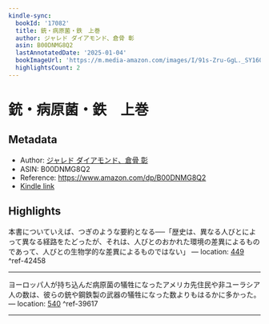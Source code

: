 ```yaml
---
kindle-sync:
  bookId: '17082'
  title: 銃・病原菌・鉄　上巻
  author: ジャレド ダイアモンド、倉骨 彰
  asin: B00DNMG8Q2
  lastAnnotatedDate: '2025-01-04'
  bookImageUrl: 'https://m.media-amazon.com/images/I/91s-Zru-GgL._SY160.jpg'
  highlightsCount: 2
---
```

# 銃・病原菌・鉄　上巻
## Metadata
* Author: [ジャレド ダイアモンド、倉骨 彰](https://www.amazon.comundefined)
* ASIN: B00DNMG8Q2
* Reference: https://www.amazon.com/dp/B00DNMG8Q2
* [Kindle link](kindle://book?action=open&asin=B00DNMG8Q2)

## Highlights
本書についていえば、つぎのような要約となる──「歴史は、異なる人びとによって異なる経路をたどったが、それは、人びとのおかれた環境の差異によるものであって、人びとの生物学的な差異によるものではない」 — location: [449](kindle://book?action=open&asin=B00DNMG8Q2&location=449) ^ref-42458

---
ヨーロッパ人が持ち込んだ病原菌の犠牲になったアメリカ先住民や非ユーラシア人の数は、彼らの銃や鋼鉄製の武器の犠牲になった数よりもはるかに多かった。 — location: [540](kindle://book?action=open&asin=B00DNMG8Q2&location=540) ^ref-39617

---
